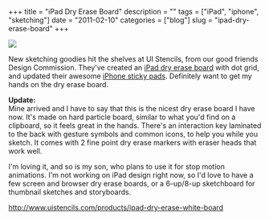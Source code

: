+++
title = "iPad Dry Erase Board"
description = ""
tags = ["iPad", "iphone", "sketching"]
date = "2011-02-10"
categories = ["blog"]
slug = "ipad-dry-erase-board"
+++



  <div class="notebook-screenshot"><a href="http://www.uistencils.com/products/ipad-dry-erase-white-board"><img src="//konigi.com/media/bluga/wt4d545565aa430_large.jpg"/></a></div><p>New sketching goodies hit the shelves at UI Stencils, from our good friends Design Commission. They've created an <a href="http://www.uistencils.com/products/ipad-dry-erase-white-board">iPad dry erase board</a> with dot grid, and updated their awesome <a href="http://www.uistencils.com/products/iphone-sticky-pad">iPhone sticky pads</a>. Definitely want to get my hands on the dry erase board.</p>

<p><strong>Update: </strong><br />
Mine arrived and I have to say that this is the nicest dry erase board I have now. It's made on hard particle board, similar to what you'd find on a clipboard, so it feels great in the hands. There's an interaction key laminated to the back with gesture symbols and common icons, to help you while you sketch. It comes with 2 fine point dry erase markers with eraser heads that work well.</p>

<p>I'm loving it, and so is my son, who plans to use it for stop motion animations. I'm not working on iPad design right now, so I'd love to have a few screen and browser dry erase boards, or a 6-up/8-up sketchboard for thumbnail sketches and storyboards.</p>

    
  <a href="http://www.uistencils.com/products/ipad-dry-erase-white-board">http://www.uistencils.com/products/ipad-dry-erase-white-board</a>

